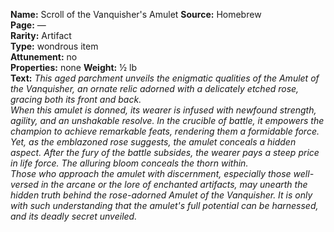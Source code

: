  **Name:** Scroll of the Vanquisher's Amulet
**Source:** Homebrew  
**Page:** —  
**Rarity:** Artifact  
**Type:** wondrous item  
**Attunement:** no  
**Properties:** none
**Weight:** ½ lb  
**Text:** *This aged parchment unveils the enigmatic qualities of the Amulet of the Vanquisher, an ornate relic adorned with a delicately etched rose, gracing both its front and back.*  
*When this amulet is donned, its wearer is infused with newfound strength, agility, and an unshakable resolve. In the crucible of battle, it empowers the champion to achieve remarkable feats, rendering them a formidable force.*  
*Yet, as the emblazoned rose suggests, the amulet conceals a hidden aspect. After the fury of the battle subsides, the wearer pays a steep price in life force. The alluring bloom conceals the thorn within.*  
*Those who approach the amulet with discernment, especially those well-versed in the arcane or the lore of enchanted artifacts, may unearth the hidden truth behind the rose-adorned Amulet of the Vanquisher. It is only with such understanding that the amulet's full potential can be harnessed, and its deadly secret unveiled.*  